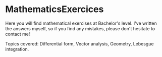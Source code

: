 # MathematicsExercices
Here you will find mathematical exercises at Bachelor's level. I've written the answers myself, so if you find any mistakes, please don't hesitate to contact me!

Topics covered: Differential form, Vector analysis, Geometry, Lebesgue integration. 
